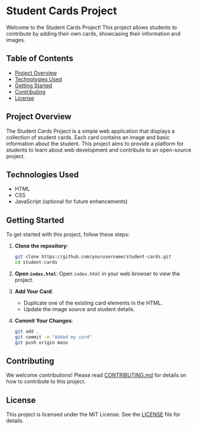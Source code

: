 
# Student Cards Project

Welcome to the Student Cards Project! This project allows students to contribute by adding their own cards, showcasing their information and images.

## Table of Contents
- [Project Overview](#project-overview)
- [Technologies Used](#technologies-used)
- [Getting Started](#getting-started)
- [Contributing](#contributing)
- [License](#license)

## Project Overview

The Student Cards Project is a simple web application that displays a collection of student cards. Each card contains an image and basic information about the student. This project aims to provide a platform for students to learn about web development and contribute to an open-source project.

## Technologies Used

- HTML
- CSS
- JavaScript (optional for future enhancements)

## Getting Started

To get started with this project, follow these steps:

1. **Clone the repository**:
   ```bash
   git clone https://github.com/yourusername/student-cards.git
   cd student-cards
   ```

2. **Open `index.html`**:
   Open `index.html` in your web browser to view the project.

3. **Add Your Card**:
   - Duplicate one of the existing card elements in the HTML.
   - Update the image source and student details.

4. **Commit Your Changes**:
   ```bash
   git add .
   git commit -m "Added my card"
   git push origin main
   ```

## Contributing

We welcome contributions! Please read [CONTRIBUTING.md](CONTRIBUTING.md) for details on how to contribute to this project.

## License

This project is licensed under the MIT License. See the [LICENSE](LICENSE) file for details.
